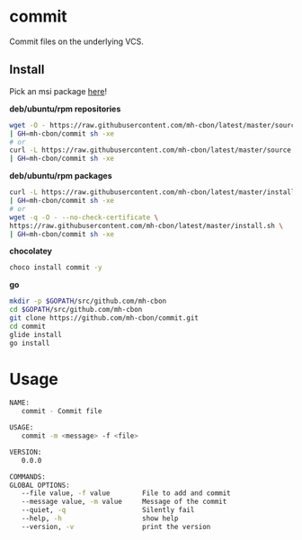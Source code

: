 # commit

Commit files on the underlying VCS.

## Install

Pick an msi package [here](https://github.com/mh-cbon/commit/releases)!

__deb/ubuntu/rpm repositories__

```sh
wget -O - https://raw.githubusercontent.com/mh-cbon/latest/master/source.sh \
| GH=mh-cbon/commit sh -xe
# or
curl -L https://raw.githubusercontent.com/mh-cbon/latest/master/source.sh \
| GH=mh-cbon/commit sh -xe
```

__deb/ubuntu/rpm packages__

```sh
curl -L https://raw.githubusercontent.com/mh-cbon/latest/master/install.sh \
| GH=mh-cbon/commit sh -xe
# or
wget -q -O - --no-check-certificate \
https://raw.githubusercontent.com/mh-cbon/latest/master/install.sh \
| GH=mh-cbon/commit sh -xe
```

__chocolatey__

```sh
choco install commit -y
```

__go__

```sh
mkdir -p $GOPATH/src/github.com/mh-cbon
cd $GOPATH/src/github.com/mh-cbon
git clone https://github.com/mh-cbon/commit.git
cd commit
glide install
go install
```

# Usage

```sh
NAME:
   commit - Commit file

USAGE:
   commit -m <message> -f <file>

VERSION:
   0.0.0

COMMANDS:
GLOBAL OPTIONS:
   --file value, -f value        File to add and commit
   --message value, -m value     Message of the commit
   --quiet, -q                   Silently fail
   --help, -h                    show help
   --version, -v                 print the version
```
